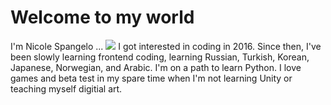 # Welcome to my world

I'm Nicole Spangelo ...
<img  src="https://upload.wikimedia.org/wikipedia/commons/0/0f/FoxFur_Nebula_from_the_Mount_Lemmon_SkyCenter_Schulman_Telescope_courtesy_Adam_Block.jpg">
I got interested in coding in 2016. Since then, I've been slowly learning frontend coding, learning Russian, Turkish, Korean, Japanese, Norwegian, and Arabic. I'm on a path to learn Python. I love games and beta test in my spare time when I'm not learning Unity or teaching myself digitial art. 

